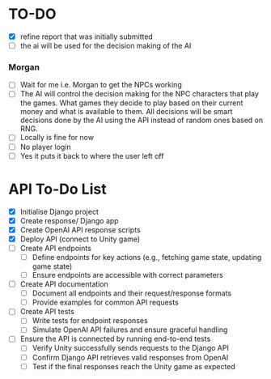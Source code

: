 # TO-DO

- [X] refine report that was initially submitted
- [ ] the ai will be used for the decision making of the AI

### Morgan

- [ ] Wait for me i.e. Morgan to get the NPCs working
- [ ] The AI will control the decision making for the NPC characters that play the games. What games they decide to play based on their current money and what is available to them. All decisions will be smart decisions done by the AI using the API instead of random ones based on RNG.
- [ ] Locally is fine for now
- [ ] No player login
- [ ] Yes it puts it back to where the user left off

# API To-Do List

- [X] Initialise Django project
- [X] Create response/ Django app
- [X] Create OpenAI API response scripts
- [X] Deploy API (connect to Unity game)
- [ ] Create API endpoints
  - [ ] Define endpoints for key actions (e.g., fetching game state, updating game state)
  - [ ] Ensure endpoints are accessible with correct parameters
- [ ] Create API documentation
  - [ ] Document all endpoints and their request/response formats
  - [ ] Provide examples for common API requests
- [ ] Create API tests
  - [ ] Write tests for endpoint responses
  - [ ] Simulate OpenAI API failures and ensure graceful handling
- [ ] Ensure the API is connected by running end-to-end tests
  - [ ] Verify Unity successfully sends requests to the Django API
  - [ ] Confirm Django API retrieves valid responses from OpenAI
  - [ ] Test if the final responses reach the Unity game as expected
